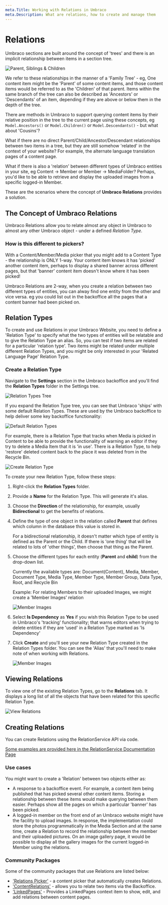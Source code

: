 ```yaml
---
meta.Title: Working with Relations in Umbraco
meta.Description: What are relations, how to create and manage them
---
```


# Relations

Umbraco sections are built around the concept of 'trees' and there is an implicit relationship between items in a section tree.

![Parent, Siblings & Children](images/parent-siblings-children.png)

We refer to these relationships in the manner of a 'Family Tree' - eg, One content item might be the 'Parent' of some content items, and those content items would be referred to as the 'Children' of that parent. Items within the same branch of the tree can also be described as 'Ancestors' or 'Descendants' of an item, depending if they are above or below them in the depth of the tree.

There are methods in Umbraco to support querying content items by their relative position in the tree to the current page using these concepts, eg `Model.Ancestors()` or `Model.Children()` or `Model.Descendants()` - but what about 'Cousins'?

What if there are no direct Parent/Child/Ancestor/Descendant relationships between two items in a tree, but they are still somehow 'related' in the context of your website? For example, the alternate language translation pages of a content page.

What if there is also a 'relation' between different types of Umbraco entities in your site, eg Content -> Member or Member -> MediaFolder? Perhaps, you'd like to be able to retrieve and display the uploaded images from a specific logged-in Member.

These are the scenarios where the concept of **Umbraco Relations** provides a solution.

## The Concept of Umbraco Relations

Umbraco Relations allow you to relate almost any object in Umbraco to almost any other Umbraco object - under a defined _Relation Type_.

### How is this different to pickers?

With a Content/Member/Media picker that you might add to a Content Type - the relationship is ONLY 1-way. Your content item knows it has 'picked' another content item, perhaps to display a shared banner across different pages, but that 'banner' content item doesn't know where it has been picked!

Umbraco Relations are 2-way, when you create a relation between two different types of entities, you can alway find one entity from the other and vice versa. eg you could list out in the backoffice all the pages that a content banner had been picked on.

## Relation Types

To create and use Relations in your Umbraco Website, you need to define a 'Relation Type' to specify what the two types of entities will be relatable and to give the Relation Type an alias. So, you can test if two items are related for a particular 'relation type'. Two items might be related under multiple different Relation Types, and you might be only interested in your 'Related Language Page' Relation Type.

### Create a Relation Type

Navigate to the **Settings** section in the Umbraco backoffice and you'll find the **Relation Types** folder in the Settings tree.

![Relation Types Tree](images/relation-types-tree.png)

If you expand the Relation Type tree, you can see that Umbraco 'ships' with some default Relation Types. These are used by the Umbraco backoffice to help deliver some key backoffice functionality:

![Default Relation Types](images/default-relation-types.png)

For example, there is a Relation Type that tracks when Media is picked in Content to be able to provide the functionality of warning an editor if they try to delete a Media Item that it is 'in use'. There is a Relation Type, to help 'restore' deleted content back to the place it was deleted from in the Recycle Bin.

![Create Relation Type](images/create-relation-type.png)

To create your new Relation Type, follow these steps:

1. Right-click the **Relation Types** folder.
2. Provide a **Name** for the Relation Type. This will generate it's alias.
3. Choose the **Direction** of the relationship, for example, usually **Bidirectional** to get the benefits of relations.
4.  Define the type of one object in the relation called **Parent** that defines which column in the database this value is stored in.

    For a bidirectional relationship, it doesn't matter which type of entity is defined as the Parent or the Child. If there is 'one thing' that will be related to lots of 'other things', then choose that thing as the Parent.
5.  Choose the different types for each entity (**Parent** and **child**) from the drop-down list.

    Currently the available types are: Document(Content), Media, Member, Document Type, Media Type, Member Type, Member Group, Data Type, Root, and Recycle Bin

    Example: For relating Members to their uploaded Images, we might create a 'Member Images' relation

    ![Member Images](images/member-images.png)
6. Select **Is Dependency** as **Yes** if you wish this Relation Type to be used in Umbraco's 'tracking' functionality; that warns editors when trying to delete entities if they are 'used' in a Relation Type marked as 'Is Dependency'
7.  Click **Create** and you'll see your new Relation Type created in the Relation Types folder. You can see the 'Alias' that you'll need to make note of when working with Relations.

    ![Member Images](images/relation-alias.png)

## Viewing Relations

To view one of the existing Relation Types, go to the **Relations** tab. It displays a long list of all the objects that have been related for this specific Relation Type.

![View Relations](images/view-relations.png)

## Creating Relations

You can create Relations using the RelationService API via code.

[Some examples are provided here in the RelationService Documentation Page](../../reference/management/services-reference/relationservice.md)

### Use cases

You might want to create a 'Relation' between two objects either as:

* A response to a backoffice event. For example, a content item being published that has picked several other content items. Storing a relationship between these items would make querying between them easier. Perhaps show all the pages on which a particular 'banner' has been picked.
* A logged-in member on the front end of an Umbraco website might have the facility to upload images. In response, the implementation could store the photos programmatically in the Media Section and at the same time, create a Relation to record the relationship between the member and their uploaded pictures. On an image gallery page, it would be possible to display all the gallery images for the current logged-in Member using the relations.

### Community Packages

Some of the community packages that use Relations are listed below:

* ['Relations Picker'](https://our.umbraco.com/packages/backoffice-extensions/relations-picker/) - a content picker that automatically creates Relations.
* ['ContentRelations'](https://our.umbraco.com/packages/backoffice-extensions/contentrelations/) - allows you to relate two items via the Backoffice.
* ['LinkedPages'](https://our.umbraco.com/packages/backoffice-extensions/linked-pages/) - Provides a LinkedPages context item to show, edit, and add relations between content pages.

